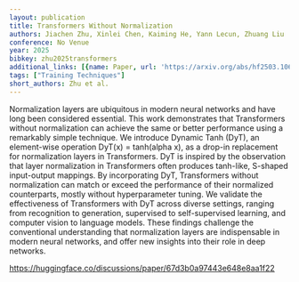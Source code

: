 ```yaml
---
layout: publication
title: Transformers Without Normalization
authors: Jiachen Zhu, Xinlei Chen, Kaiming He, Yann Lecun, Zhuang Liu
conference: No Venue
year: 2025
bibkey: zhu2025transformers
additional_links: [{name: Paper, url: 'https://arxiv.org/abs/hf2503.10622'}]
tags: ["Training Techniques"]
short_authors: Zhu et al.
---
```

Normalization layers are ubiquitous in modern neural networks and have long been considered essential. This work demonstrates that Transformers without normalization can achieve the same or better performance using a remarkably simple technique. We introduce Dynamic Tanh (DyT), an element-wise operation DyT(x) = tanh(alpha x), as a drop-in replacement for normalization layers in Transformers. DyT is inspired by the observation that layer normalization in Transformers often produces tanh-like, S-shaped input-output mappings. By incorporating DyT, Transformers without normalization can match or exceed the performance of their normalized counterparts, mostly without hyperparameter tuning. We validate the effectiveness of Transformers with DyT across diverse settings, ranging from recognition to generation, supervised to self-supervised learning, and computer vision to language models. These findings challenge the conventional understanding that normalization layers are indispensable in modern neural networks, and offer new insights into their role in deep networks.

https://huggingface.co/discussions/paper/67d3b0a97443e648e8aa1f22